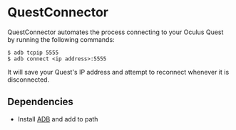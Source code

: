 # QuestConnector
QuestConnector automates the process connecting to your Oculus Quest by running the following commands:
```
$ adb tcpip 5555
$ adb connect <ip address>:5555
```
It will save your Quest's IP address and attempt to reconnect whenever it is disconnected.
## Dependencies
* Install [ADB](https://developer.android.com/studio/command-line/adb) and add to path